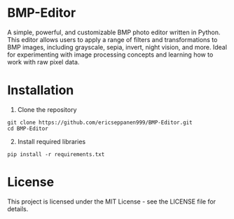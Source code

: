 # BMP-Editor

A simple, powerful, and customizable BMP photo editor written in Python. This editor allows users to apply a range of filters and transformations to BMP images, including grayscale, sepia, invert, night vision, and more. Ideal for experimenting with image processing concepts and learning how to work with raw pixel data.

# Installation

1. Clone the repository

```
git clone https://github.com/ericseppanen999/BMP-Editor.git
cd BMP-Editor
```

2. Install required libraries

```
pip install -r requirements.txt
```

# License

This project is licensed under the MIT License - see the LICENSE file for details.

